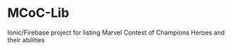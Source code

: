 # MCoC-Lib
Ionic/Firebase project for listing Marvel Contest of Champions Heroes and their abilities
